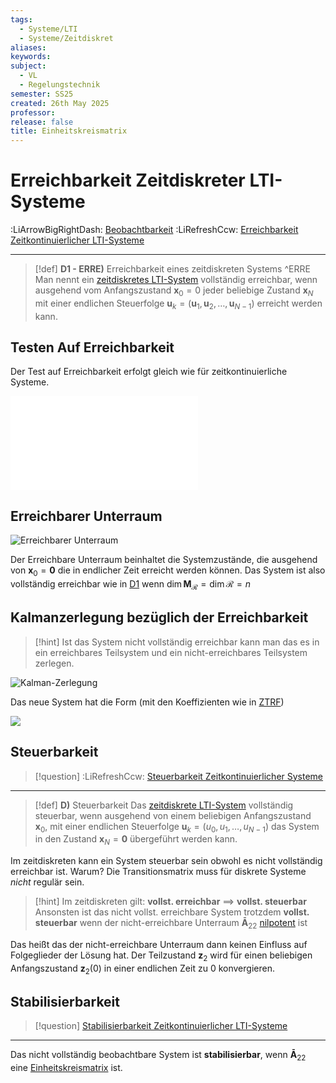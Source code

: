 ```yaml
---
tags:
  - Systeme/LTI
  - Systeme/Zeitdiskret
aliases: 
keywords: 
subject:
  - VL
  - Regelungstechnik
semester: SS25
created: 26th May 2025
professor: 
release: false
title: Einheitskreismatrix
---
```


# Erreichbarkeit Zeitdiskreter LTI-Systeme

:LiArrowBigRightDash: [Beobachtbarkeit](Zeitdiskrete%20Beobachtbarkeit.md) 
:LiRefreshCcw: [Erreichbarkeit Zeitkontinuierlicher LTI-Systeme](Erreichbarkeit.md)

---

> [!def] **D1 - ERRE)** Erreichbarkeit eines zeitdiskreten Systems ^ERRE
> Man nennt ein [zeitdiskretes LTI-System](Zeitdiskreter%20LTI-Zustandsraum.md#^LTI-MIMO) vollständig erreichbar, wenn ausgehend vom Anfangszustand $\mathbf{x}_{0} = 0$ jeder beliebige Zustand $\mathbf{x}_{N}$ mit einer endlichen Steuerfolge $\mathbf{u}_{k} = (\mathbf{u}_{1}, \mathbf{u}_{2},\dots,\mathbf{u}_{N-1})$ erreicht werden kann.

## Testen Auf Erreichbarkeit

Der Test auf Erreichbarkeit erfolgt gleich wie für zeitkontinuierliche Systeme.

![Testen Auf Erreichbarkeit](Erreichbarkeit.md#Testen%20Auf%20Erreichbarkeit)

## Erreichbarer Unterraum

![Erreichbarer Unterraum](Erreichbarkeit.md#^ERRE-SUBSPACE)

Der Erreichbare Unterraum beinhaltet die Systemzustände, die ausgehend von $\mathbf{x}_{0} = \mathbf{0}$ die in endlicher Zeit erreicht werden können. Das System ist also vollständig erreichbar wie in [D1](#^ERRE) wenn $\dim\mathbf{M}_{\mathcal{R}} = \dim\mathcal{R} =n$ 

## Kalmanzerlegung bezüglich der Erreichbarkeit

> [!hint] Ist das System nicht vollständig erreichbar kann man das es in ein erreichbares Teilsystem und ein nicht-erreichbares Teilsystem zerlegen.

![Kalman-Zerlegung](Kalman-Zerlegung.md#^ERRE)

Das neue System hat die Form (mit den Koeffizienten wie in [ZTRF](Zustandstransformation.md#^ZTRF))

![](Kalman-Zerlegung.md#^ERRE-DISK)

## Steuerbarkeit

> [!question] :LiRefreshCcw: [Steuerbarkeit Zeitkontinuierlicher Systeme](Erreichbarkeit.md#Steuerbarkeit)

---

> [!def] **D)** Steuerbarkeit
> Das [zeitdiskrete LTI-System](Zeitdiskreter%20LTI-Zustandsraum.md#^LTI-MIMO) vollständig steuerbar, wenn ausgehend von einem beliebigen Anfangszustand $\mathbf{x}_{0}$, mit einer endlichen Steuerfolge $\mathbf{u}_{k} = (u_{0},u_{1},\dots, u_{N-1})$ das System in den Zustand $\mathbf{x}_{N} = \mathbf{0}$ übergeführt werden kann. 

Im zeitdiskreten kann ein System steuerbar sein obwohl es nicht vollständig erreichbar ist. Warum? Die Transitionsmatrix muss für diskrete Systeme *nicht* regulär sein.

> [!hint] Im zeitdiskreten gilt: **vollst. erreichbar** $\implies$ **vollst. steuerbar**
> Ansonsten ist das nicht vollst. erreichbare System trotzdem **vollst. steuerbar** wenn der nicht-erreichbare Unterraum $\mathbf{\bar{A}}_{22}$ [nilpotent](../Mathematik/Algebra/Nilpotente%20Matrix.md#^NILP) ist

Das heißt das der nicht-erreichbare Unterraum dann keinen Einfluss auf Folgeglieder der Lösung hat. Der Teilzustand $\mathbf{z}_{2}$ wird für einen beliebigen Anfangszustand $\mathbf{z}_{2}(0)$ in einer endlichen Zeit zu $0$ konvergieren.

## Stabilisierbarkeit

> [!question] [Stabilisierbarkeit Zeitkontinuierlicher LTI-Systeme](Erreichbarkeit.md#Stabilisierbarkeit)

---

Das nicht vollständig beobachtbare System ist **stabilisierbar**, wenn $\mathbf{\bar{A}}_{22}$ eine [Einheitskreismatrix](Einheitskreismatrix.md) ist.